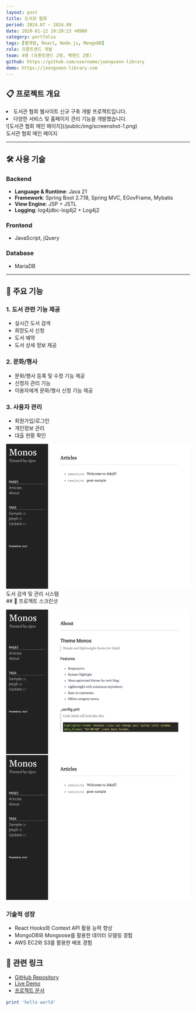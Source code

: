 ```yaml
---
layout: post
title: 도서관 협회
period: 2024.07 ~ 2024.09
date: 2020-01-12 19:20:23 +0900
category: portfolio
tags: [웹개발, React, Node.js, MongoDB]
role: 프론트엔드 개발
team: 4명 (프론트엔드 2명, 백엔드 2명)
github: https://github.com/username/jeongseon-library
demo: https://jeongseon-library.com
---
```


## 📋 프로젝트 개요

<div class="portfolio-section">
<div class="portfolio-content">

<li>도서관 협회 웹사이트 신규 구축 개발 프로젝트입니다. </li>
<li>다양한 서비스 및  홈페이지 관리 기능을 개발했습니다. </li>

</div>
<div class="portfolio-image">
![도서관 협회 메인 페이지](/public/img/screenshot-1.png)
<div class="image-caption">도서관 협회 메인 페이지</div>
</div>
</div>

---

## 🛠️ 사용 기술

### Backend

- **Language & Runtime**: Java 21
- **Framework**: Spring Boot 2.7.18, Spring MVC, EGovFrame, Mybatis
- **View Engine**: JSP + JSTL
- **Logging**: log4jdbc-log4j2 + Log4j2

### Frontend

- JavaScript, jQuery

### Database

- MariaDB

---

## 🎯 주요 기능

<div class="portfolio-section">
<div class="portfolio-content">
<h3>1. 도서 관련 기능 제공</h3>
<ul>
    <li>실시간 도서 검색</li>
    <li>희망도서 신청</li>
    <li>도서 예약</li>
    <li>도서 상세 정보 제공</li>
</ul>

<h3>2. 문화/행사</h3>
<ul>
    <li>문화/행사 등록 및 수정 기능 제공</li>
    <li>신청자 관리 기능</li>
    <li>이용자에게 문화/행사 신청 기능 제공</li>
</ul>

<h3>3. 사용자 관리</h3>
<ul>
    <li>회원가입/로그인</li>
    <li>개인정보 관리</li>
    <li>대출 현황 확인</li>
</ul>
</div>
<div class="portfolio-image">
<img src="/public/img/screenshot-2.png" alt="도서 검색 및 관리 시스템">
<div class="image-caption">도서 검색 및 관리 시스템</div>
</div>
</div>
## 📸 프로젝트 스크린샷

![메인 페이지](/public/img/screenshot-1.png)
![도서 검색](/public/img/screenshot-2.png)

### 기술적 성장

- React Hooks와 Context API 활용 능력 향상
- MongoDB와 Mongoose를 활용한 데이터 모델링 경험
- AWS EC2와 S3를 활용한 배포 경험

## 🔗 관련 링크

- [GitHub Repository](https://github.com/username/jeongseon-library)
- [Live Demo](https://jeongseon-library.com)
- [프로젝트 문서](https://docs.jeongseon-library.com)

```ruby
print 'hello world'
```
